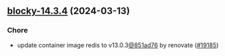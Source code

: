 

## [blocky-14.3.4](https://github.com/truecharts/charts/compare/blocky-14.3.3...blocky-14.3.4) (2024-03-13)

### Chore



- update container image redis to v13.0.3[@851ad76](https://github.com/851ad76) by renovate ([#19185](https://github.com/truecharts/charts/issues/19185))